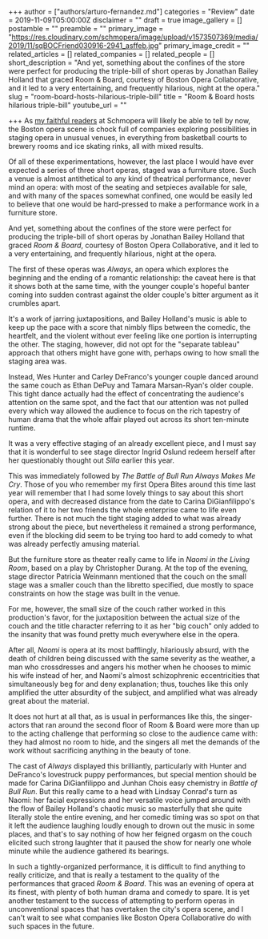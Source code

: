+++
author = ["authors/arturo-fernandez.md"]
categories = "Review"
date = 2019-11-09T05:00:00Z
disclaimer = ""
draft = true
image_gallery = []
postamble = ""
preamble = ""
primary_image = "https://res.cloudinary.com/schmopera/image/upload/v1573507369/media/2019/11/sqBOCFriend030916-2941_asffeb.jpg"
primary_image_credit = ""
related_articles = []
related_companies = []
related_people = []
short_description = "And yet, something about the confines of the store were perfect for producing the triple-bill of short operas by Jonathan Bailey Holland that graced Room & Board, courtesy of Boston Opera Collaborative, and it led to a very entertaining, and frequently hilarious, night at the opera."
slug = "room-board-hosts-hilarious-triple-bill"
title = "Room & Board hosts hilarious triple-bill"
youtube_url = ""

+++
As [my faithful readers](/authors/arturo-fernandez/) at Schmopera will likely be able to tell by now, the Boston opera scene is chock full of companies exploring possibilities in staging opera in unusual venues, in everything from basketball courts to brewery rooms and ice skating rinks, all with mixed results.

Of all of these experimentations, however, the last place I would have ever expected a series of three short operas, staged was a furniture store. Such a venue is almost antithetical to any kind of theatrical performance, never mind an opera: with most of the seating and setpieces available for sale, and with many of the spaces somewhat confined, one would be easily led to believe that one would be hard-pressed to make a performance work in a furniture store.

And yet, something about the confines of the store were perfect for producing the triple-bill of short operas by Jonathan Bailey Holland that graced _Room & Board_, courtesy of Boston Opera Collaborative, and it led to a very entertaining, and frequently hilarious, night at the opera.

The first of these operas was _Always_, an opera which explores the beginning and the ending of a romantic relationship: the caveat here is that it shows both at the same time, with the younger couple's hopeful banter coming into sudden contrast against the older couple's bitter argument as it crumbles apart.

It's a work of jarring juxtapositions, and Bailey Holland's music is able to keep up the pace with a score that nimbly flips between the comedic, the heartfelt, and the violent without ever feeling like one portion is interrupting the other. The staging, however, did not opt for the "separate tableau" approach that others might have gone with, perhaps owing to how small the staging area was.

Instead, Wes Hunter and Carley DeFranco's younger couple danced around the same couch as Ethan DePuy and Tamara Marsan-Ryan's older couple. This tight dance actually had the effect of concentrating the audience's attention on the same spot, and the fact that our attention was not pulled every which way allowed the audience to focus on the rich tapestry of human drama that the whole affair played out across its short ten-minute runtime.

It was a very effective staging of an already excellent piece, and I must say that it is wonderful to see stage director Ingrid Oslund redeem herself after her questionably thought out _Silla_ earlier this year.

This was immediately followed by _The Battle of Bull Run Always Makes Me Cry_. Those of you who remember my first Opera Bites around this time last year will remember that I had some lovely things to say about this short opera, and with decreased distance from the date to Carina DiGianfilippo's relation of it to her two friends the whole enterprise came to life even further. There is not much the tight staging added to what was already strong about the piece, but nevertheless it remained a strong performance, even if the blocking did seem to be trying too hard to add comedy to what was already perfectly amusing material.

But the furniture store as theater really came to life in _Naomi in the Living Room_, based on a play by Christopher Durang. At the top of the evening, stage director Patricia Weinmann mentioned that the couch on the small stage was a smaller couch than the libretto specified, due mostly to space constraints on how the stage was built in the venue. 

For me, however, the small size of the couch rather worked in this production's favor, for the juxtaposition between the actual size of the couch and the title character referring to it as her "big couch" only added to the insanity that was found pretty much everywhere else in the opera. 

After all, _Naomi_ is opera at its most bafflingly, hilariously absurd, with the death of children being discussed with the same severity as the weather, a man who crossdresses and angers his mother when he chooses to mimic his wife instead of her, and Naomi's almost schizophrenic eccentricities that simultaneously beg for and deny explanation; thus, touches like this only amplified the utter absurdity of the subject, and amplified what was already great about the material.

It does not hurt at all that, as is usual in performances like this, the singer-actors that ran around the second floor of Room & Board were more than up to the acting challenge that performing so close to the audience came with: they had almost no room to hide, and the singers all met the demands of the work without sacrificing anything in the beauty of tone. 

The cast of _Always_ displayed this brilliantly, particularly with Hunter and DeFranco's lovestruck puppy performances, but special mention should be made for Carina DiGianfilippo and Junhan Chois easy chemistry in _Battle of Bull Run_. But this really came to a head with Lindsay Conrad's turn as Naomi: her facial expressions and her versatile voice jumped around with the flow of Bailey Holland's chaotic music so masterfully that she quite literally stole the entire evening, and her comedic timing was so spot on that it left the audience laughing loudly enough to drown out the music in some places, and that's to say nothing of how her feigned orgasm on the couch elicited such strong laughter that it paused the show for nearly one whole minute while the audience gathered its bearings.

In such a tightly-organized performance, it is difficult to find anything to really criticize, and that is really a testament to the quality of the performances that graced _Room & Board_. This was an evening of opera at its finest, with plenty of both human drama and comedy to spare. It is yet another testament to the success of attempting to perform operas in unconventional spaces that has overtaken the city's opera scene, and I can't wait to see what companies like Boston Opera Collaborative do with such spaces in the future.
